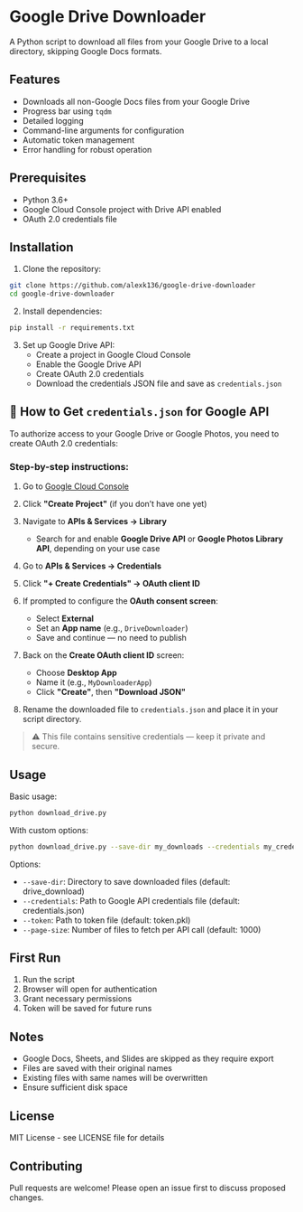 # Google Drive Downloader

A Python script to download all files from your Google Drive to a local directory, skipping Google Docs formats.

## Features
- Downloads all non-Google Docs files from your Google Drive
- Progress bar using `tqdm`
- Detailed logging
- Command-line arguments for configuration
- Automatic token management
- Error handling for robust operation

## Prerequisites
- Python 3.6+
- Google Cloud Console project with Drive API enabled
- OAuth 2.0 credentials file

## Installation

1. Clone the repository:
```bash
git clone https://github.com/alexk136/google-drive-downloader
cd google-drive-downloader
```

2. Install dependencies:
```bash
pip install -r requirements.txt
```

3. Set up Google Drive API:
   - Create a project in Google Cloud Console
   - Enable the Google Drive API
   - Create OAuth 2.0 credentials
   - Download the credentials JSON file and save as `credentials.json`


## 📌 How to Get `credentials.json` for Google API

To authorize access to your Google Drive or Google Photos, you need to create OAuth 2.0 credentials:

### Step-by-step instructions:

1. Go to [Google Cloud Console](https://console.cloud.google.com/)
2. Click **"Create Project"** (if you don’t have one yet)
3. Navigate to **APIs & Services → Library**
   - Search for and enable **Google Drive API** or **Google Photos Library API**, depending on your use case
4. Go to **APIs & Services → Credentials**
5. Click **"+ Create Credentials" → OAuth client ID**
6. If prompted to configure the **OAuth consent screen**:
   - Select **External**
   - Set an **App name** (e.g., `DriveDownloader`)
   - Save and continue — no need to publish

7. Back on the **Create OAuth client ID** screen:
   - Choose **Desktop App**
   - Name it (e.g., `MyDownloaderApp`)
   - Click **"Create"**, then **"Download JSON"**

8. Rename the downloaded file to `credentials.json` and place it in your script directory.

> ⚠️ This file contains sensitive credentials — keep it private and secure.


## Usage

Basic usage:
```bash
python download_drive.py
```

With custom options:
```bash
python download_drive.py --save-dir my_downloads --credentials my_credentials.json --token my_token.pkl --page-size 500
```

Options:
- `--save-dir`: Directory to save downloaded files (default: drive_download)
- `--credentials`: Path to Google API credentials file (default: credentials.json)
- `--token`: Path to token file (default: token.pkl)
- `--page-size`: Number of files to fetch per API call (default: 1000)

## First Run
1. Run the script
2. Browser will open for authentication
3. Grant necessary permissions
4. Token will be saved for future runs

## Notes
- Google Docs, Sheets, and Slides are skipped as they require export
- Files are saved with their original names
- Existing files with same names will be overwritten
- Ensure sufficient disk space

## License
MIT License - see LICENSE file for details

## Contributing
Pull requests are welcome! Please open an issue first to discuss proposed changes.
